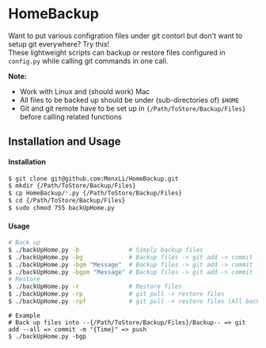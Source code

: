 # HomeBackup

Want to put various configration files under git contorl but don't want to setup git everywhere? Try this!  
These lightweight scripts can backup or restore files configured in `config.py` while calling git commands in one call.

**Note:**
* Work with Linux and (should work) Mac
* All files to be backed up should be under (sub-directories of) `$HOME`
* Git and git remote have to be set up in `{/Path/ToStore/Backup/Files}` before calling related functions

## Installation and Usage
#### Installation
```bash
$ git clone git@github.com:MenxLi/HomeBackup.git
$ mkdir {/Path/ToStore/Backup/Files}
$ cp HomeBackup/*.py {/Path/ToStore/Backup/Files}
$ cd {/Path/ToStore/Backup/Files}
$ sudo chmod 755 backUpHome.py
```

#### Usage
```bash
# Back up
$ ./backUpHome.py -b              # Simply backup files
$ ./backUpHome.py -bg             # Backup files -> git add -> commit -m "{Time}"
$ ./backUpHome.py -bgm "Message"  # Backup files -> git add -> commit -m "Message"
$ ./backUpHome.py -bgpm "Message" # Backup files -> git add -> commit -m "Message" -> push
# Restore
$ ./backUpHome.py -r              # Restore files
$ ./backUpHome.py -rp             # git pull -> restore files
$ ./backUpHome.py -rpf            # git pull -> restore files (All backup files will be copied to designated destination even if some files do not exist in current computer)
```
```
# Example
# Back up files into --{/Path/ToStore/Backup/Files}/Backup-- => git add --all => commit -m "{Time}" => push
$ ./backUpHome.py -bgp                                                         
```
